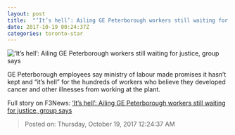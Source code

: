 ```yaml
---
layout: post
title:  "‘It’s hell’: Ailing GE Peterborough workers still waiting for justice, group says"
date: 2017-10-19 00:24:37Z
categories: toronto-star
---
```


![‘It’s hell’: Ailing GE Peterborough workers still waiting for justice, group says](https://www.thestar.com/content/dam/thestar/news/queenspark/2017/10/18/ailing-ge-peterborough-workers-still-waiting-for-justice-group-says/roger_fowler.jpg)

GE Peterborough employees say ministry of labour made promises it hasn’t kept and “it’s hell” for the hundreds of workers who believe they developed cancer and other illnesses from working at the plant.


Full story on F3News: [‘It’s hell’: Ailing GE Peterborough workers still waiting for justice, group says](http://www.f3nws.com/n/qpgRkE)

> Posted on: Thursday, October 19, 2017 12:24:37 AM
